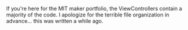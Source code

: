 If you're here for the MIT maker portfolio, the ViewControllers contain a majority of the code. I apologize for the terrible file organization in advance... this was written a while ago. 
